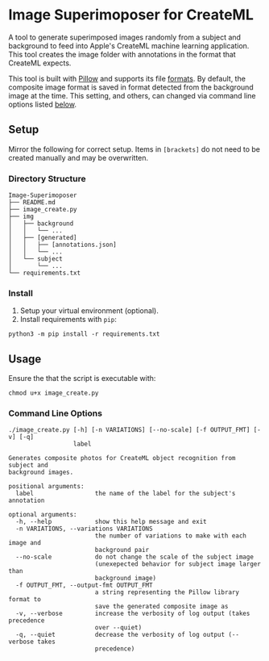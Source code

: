 # Image Superimoposer for CreateML

A tool to generate superimposed images randomly from a subject and background to feed into Apple's CreateML machine learning application.  This tool creates the image folder with annotations in the format that CreateML expects.

This tool is built with [Pillow](https://pypi.org/project/Pillow/) and supports its file [formats](https://pillow.readthedocs.io/en/stable/handbook/image-file-formats.html).  By default, the composite image format is saved in format detected from the background image at the time.  This setting, and others, can changed via command line options listed [below](#usage).

## Setup

Mirror the following for correct setup.  Items in `[brackets]` do not need to be created manually and may be overwritten.

### Directory Structure
```
Image-Superimoposer
├── README.md
├── image_create.py
├── img
│   ├── background
│   │   └── ...
│   ├── [generated]
│   │   ├── [annotations.json]
│   │   └── ...
│   └── subject
│       └── ...
└── requirements.txt
```

### Install
1. Setup your virtual environment (optional).
2. Install requirements with `pip`:
```shell
python3 -m pip install -r requirements.txt
```

## Usage

Ensure the that the script is executable with:
```shell
chmod u+x image_create.py
```

### Command Line Options

```
./image_create.py [-h] [-n VARIATIONS] [--no-scale] [-f OUTPUT_FMT] [-v] [-q]
                  label

Generates composite photos for CreateML object recognition from subject and
background images.

positional arguments:
  label                 the name of the label for the subject's annotation

optional arguments:
  -h, --help            show this help message and exit
  -n VARIATIONS, --variations VARIATIONS
                        the number of variations to make with each image and
                        background pair
  --no-scale            do not change the scale of the subject image
                        (unexepected behavior for subject image larger than
                        background image)
  -f OUTPUT_FMT, --output-fmt OUTPUT_FMT
                        a string representing the Pillow library format to
                        save the generated composite image as
  -v, --verbose         increase the verbosity of log output (takes precedence
                        over --quiet)
  -q, --quiet           decrease the verbosity of log output (--verbose takes
                        precedence)
```
